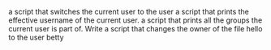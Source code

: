 a script that switches the current user to the user
 a script that prints the effective username of the current user.
 a script that prints all the groups the current user is part of.
Write a script that changes the owner of the file hello to the user betty
